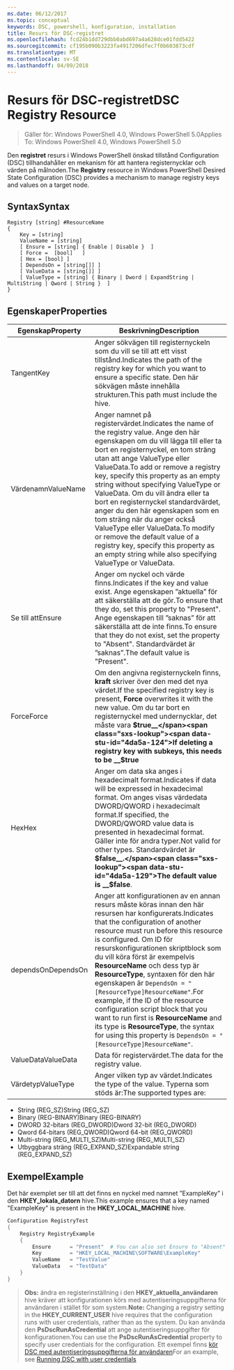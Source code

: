 ```yaml
---
ms.date: 06/12/2017
ms.topic: conceptual
keywords: DSC, powershell, konfiguration, installation
title: Resurs för DSC-registret
ms.openlocfilehash: fcd24b1dd729dbb0abd697a4a628dce01fdd5422
ms.sourcegitcommit: cf195b090b3223fa4917206dfec7f0b603873cdf
ms.translationtype: MT
ms.contentlocale: sv-SE
ms.lasthandoff: 04/09/2018
---
```

# <a name="dsc-registry-resource"></a><span data-ttu-id="4da5a-103">Resurs för DSC-registret</span><span class="sxs-lookup"><span data-stu-id="4da5a-103">DSC Registry Resource</span></span>

> <span data-ttu-id="4da5a-104">Gäller för: Windows PowerShell 4.0, Windows PowerShell 5.0</span><span class="sxs-lookup"><span data-stu-id="4da5a-104">Applies To: Windows PowerShell 4.0, Windows PowerShell 5.0</span></span>

<span data-ttu-id="4da5a-105">Den **registret** resurs i Windows PowerShell önskad tillstånd Configuration (DSC) tillhandahåller en mekanism för att hantera registernycklar och värden på målnoden.</span><span class="sxs-lookup"><span data-stu-id="4da5a-105">The **Registry** resource in Windows PowerShell Desired State Configuration (DSC) provides a mechanism to manage registry keys and values on a target node.</span></span>

## <a name="syntax"></a><span data-ttu-id="4da5a-106">Syntax</span><span class="sxs-lookup"><span data-stu-id="4da5a-106">Syntax</span></span>

```
Registry [string] #ResourceName
{
    Key = [string]
    ValueName = [string]
    [ Ensure = [string] { Enable | Disable }  ]
    [ Force =  [bool]   ]
    [ Hex = [bool] ]
    [ DependsOn = [string[]] ]
    [ ValueData = [string[]] ]
    [ ValueType = [string] { Binary | Dword | ExpandString | MultiString | Qword | String }  ]
}
```

## <a name="properties"></a><span data-ttu-id="4da5a-107">Egenskaper</span><span class="sxs-lookup"><span data-stu-id="4da5a-107">Properties</span></span>
|  <span data-ttu-id="4da5a-108">Egenskap</span><span class="sxs-lookup"><span data-stu-id="4da5a-108">Property</span></span>  |  <span data-ttu-id="4da5a-109">Beskrivning</span><span class="sxs-lookup"><span data-stu-id="4da5a-109">Description</span></span>   |
|---|---|
| <span data-ttu-id="4da5a-110">Tangent</span><span class="sxs-lookup"><span data-stu-id="4da5a-110">Key</span></span>| <span data-ttu-id="4da5a-111">Anger sökvägen till registernyckeln som du vill se till att ett visst tillstånd.</span><span class="sxs-lookup"><span data-stu-id="4da5a-111">Indicates the path of the registry key for which you want to ensure a specific state.</span></span> <span data-ttu-id="4da5a-112">Den här sökvägen måste innehålla strukturen.</span><span class="sxs-lookup"><span data-stu-id="4da5a-112">This path must include the hive.</span></span>|
| <span data-ttu-id="4da5a-113">Värdenamn</span><span class="sxs-lookup"><span data-stu-id="4da5a-113">ValueName</span></span>| <span data-ttu-id="4da5a-114">Anger namnet på registervärdet.</span><span class="sxs-lookup"><span data-stu-id="4da5a-114">Indicates the name of the registry value.</span></span> <span data-ttu-id="4da5a-115">Ange den här egenskapen om du vill lägga till eller ta bort en registernyckel, en tom sträng utan att ange ValueType eller ValueData.</span><span class="sxs-lookup"><span data-stu-id="4da5a-115">To add or remove a registry key, specify this property as an empty string without specifying ValueType or ValueData.</span></span> <span data-ttu-id="4da5a-116">Om du vill ändra eller ta bort en registernyckel standardvärdet, anger du den här egenskapen som en tom sträng när du anger också ValueType eller ValueData.</span><span class="sxs-lookup"><span data-stu-id="4da5a-116">To modify or remove the default value of a registry key, specify this property as an empty string while also specifying ValueType or ValueData.</span></span>|
| <span data-ttu-id="4da5a-117">Se till att</span><span class="sxs-lookup"><span data-stu-id="4da5a-117">Ensure</span></span>| <span data-ttu-id="4da5a-118">Anger om nyckel och värde finns.</span><span class="sxs-lookup"><span data-stu-id="4da5a-118">Indicates if the key and value exist.</span></span> <span data-ttu-id="4da5a-119">Ange egenskapen ”aktuella” för att säkerställa att de gör.</span><span class="sxs-lookup"><span data-stu-id="4da5a-119">To ensure that they do, set this property to "Present".</span></span> <span data-ttu-id="4da5a-120">Ange egenskapen till ”saknas” för att säkerställa att de inte finns.</span><span class="sxs-lookup"><span data-stu-id="4da5a-120">To ensure that they do not exist, set the property to "Absent".</span></span> <span data-ttu-id="4da5a-121">Standardvärdet är ”saknas”.</span><span class="sxs-lookup"><span data-stu-id="4da5a-121">The default value is "Present".</span></span>|
| <span data-ttu-id="4da5a-122">Force</span><span class="sxs-lookup"><span data-stu-id="4da5a-122">Force</span></span>| <span data-ttu-id="4da5a-123">Om den angivna registernyckeln finns, __kraft__ skriver över den med det nya värdet.</span><span class="sxs-lookup"><span data-stu-id="4da5a-123">If the specified registry key is present, __Force__ overwrites it with the new value.</span></span> <span data-ttu-id="4da5a-124">Om du tar bort en registernyckel med undernycklar, det måste vara __$true__</span><span class="sxs-lookup"><span data-stu-id="4da5a-124">If deleting a registry key with subkeys, this needs to be __$true__</span></span>|
| <span data-ttu-id="4da5a-125">Hex</span><span class="sxs-lookup"><span data-stu-id="4da5a-125">Hex</span></span>| <span data-ttu-id="4da5a-126">Anger om data ska anges i hexadecimalt format.</span><span class="sxs-lookup"><span data-stu-id="4da5a-126">Indicates if data will be expressed in hexadecimal format.</span></span> <span data-ttu-id="4da5a-127">Om anges visas värdedata DWORD/QWORD i hexadecimalt format.</span><span class="sxs-lookup"><span data-stu-id="4da5a-127">If specified, the DWORD/QWORD value data is presented in hexadecimal format.</span></span> <span data-ttu-id="4da5a-128">Gäller inte för andra typer.</span><span class="sxs-lookup"><span data-stu-id="4da5a-128">Not valid for other types.</span></span> <span data-ttu-id="4da5a-129">Standardvärdet är __$false__.</span><span class="sxs-lookup"><span data-stu-id="4da5a-129">The default value is __$false__.</span></span>|
| <span data-ttu-id="4da5a-130">dependsOn</span><span class="sxs-lookup"><span data-stu-id="4da5a-130">DependsOn</span></span>| <span data-ttu-id="4da5a-131">Anger att konfigurationen av en annan resurs måste köras innan den här resursen har konfigurerats.</span><span class="sxs-lookup"><span data-stu-id="4da5a-131">Indicates that the configuration of another resource must run before this resource is configured.</span></span> <span data-ttu-id="4da5a-132">Om ID för resurskonfigurationen skriptblock som du vill köra först är exempelvis __ResourceName__ och dess typ är __ResourceType__, syntaxen för den här egenskapen är `DependsOn = "[ResourceType]ResourceName"`.</span><span class="sxs-lookup"><span data-stu-id="4da5a-132">For example, if the ID of the resource configuration script block that you want to run first is __ResourceName__ and its type is __ResourceType__, the syntax for using this property is `DependsOn = "[ResourceType]ResourceName"`.</span></span>|
| <span data-ttu-id="4da5a-133">ValueData</span><span class="sxs-lookup"><span data-stu-id="4da5a-133">ValueData</span></span>| <span data-ttu-id="4da5a-134">Data för registervärdet.</span><span class="sxs-lookup"><span data-stu-id="4da5a-134">The data for the registry value.</span></span>|
| <span data-ttu-id="4da5a-135">Värdetyp</span><span class="sxs-lookup"><span data-stu-id="4da5a-135">ValueType</span></span>| <span data-ttu-id="4da5a-136">Anger vilken typ av värdet.</span><span class="sxs-lookup"><span data-stu-id="4da5a-136">Indicates the type of the value.</span></span> <span data-ttu-id="4da5a-137">Typerna som stöds är:</span><span class="sxs-lookup"><span data-stu-id="4da5a-137">The supported types are:</span></span>
<ul><li><span data-ttu-id="4da5a-138">String (REG_SZ)</span><span class="sxs-lookup"><span data-stu-id="4da5a-138">String (REG_SZ)</span></span></li>


<li><span data-ttu-id="4da5a-139">Binary (REG-BINARY)</span><span class="sxs-lookup"><span data-stu-id="4da5a-139">Binary (REG-BINARY)</span></span></li>


<li><span data-ttu-id="4da5a-140">DWORD 32-bitars (REG_DWORD)</span><span class="sxs-lookup"><span data-stu-id="4da5a-140">Dword 32-bit (REG_DWORD)</span></span></li>


<li><span data-ttu-id="4da5a-141">Qword 64-bitars (REG_QWORD)</span><span class="sxs-lookup"><span data-stu-id="4da5a-141">Qword 64-bit (REG_QWORD)</span></span></li>


<li><span data-ttu-id="4da5a-142">Multi-string (REG_MULTI_SZ)</span><span class="sxs-lookup"><span data-stu-id="4da5a-142">Multi-string (REG_MULTI_SZ)</span></span></li>


<li><span data-ttu-id="4da5a-143">Utbyggbara sträng (REG_EXPAND_SZ)</span><span class="sxs-lookup"><span data-stu-id="4da5a-143">Expandable string (REG_EXPAND_SZ)</span></span></li></ul>

## <a name="example"></a><span data-ttu-id="4da5a-144">Exempel</span><span class="sxs-lookup"><span data-stu-id="4da5a-144">Example</span></span>
<span data-ttu-id="4da5a-145">Det här exemplet ser till att det finns en nyckel med namnet ”ExampleKey” i den **HKEY\_lokala\_datorn** hive.</span><span class="sxs-lookup"><span data-stu-id="4da5a-145">This example ensures that a key named "ExampleKey" is present in the **HKEY\_LOCAL\_MACHINE** hive.</span></span>
```powershell
Configuration RegistryTest
{
    Registry RegistryExample
    {
        Ensure      = "Present"  # You can also set Ensure to "Absent"
        Key         = "HKEY_LOCAL_MACHINE\SOFTWARE\ExampleKey"
        ValueName   = "TestValue"
        ValueData   = "TestData"
    }
}
```

><span data-ttu-id="4da5a-146">**Obs:** ändra en registerinställning i den **HKEY\_aktuella\_användaren** hive kräver att konfigurationen körs med autentiseringsuppgifterna för användaren i stället för som system.</span><span class="sxs-lookup"><span data-stu-id="4da5a-146">**Note:** Changing a registry setting in the **HKEY\_CURRENT\_USER** hive requires that the configuration runs with user credentials, rather than as the system.</span></span>
><span data-ttu-id="4da5a-147">Du kan använda den **PsDscRunAsCredential** att ange autentiseringsuppgifter för konfigurationen.</span><span class="sxs-lookup"><span data-stu-id="4da5a-147">You can use the **PsDscRunAsCredential** property to specify user credentials for the configuration.</span></span> <span data-ttu-id="4da5a-148">Ett exempel finns [kör DSC med autentiseringsuppgifterna för användaren](runAsUser.md)</span><span class="sxs-lookup"><span data-stu-id="4da5a-148">For an example, see [Running DSC with user credentials](runAsUser.md)</span></span>
